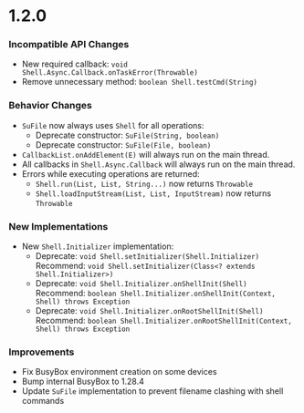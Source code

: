 # 1.2.0

### Incompatible API Changes
- New required callback: `void Shell.Async.Callback.onTaskError(Throwable)`
- Remove unnecessary method: `boolean Shell.testCmd(String)`

### Behavior Changes
- `SuFile` now always uses `Shell` for all operations:
  - Deprecate constructor: `SuFile(String, boolean)`
  - Deprecate constructor: `SuFile(File, boolean)`
- `CallbackList.onAddElement(E)` will always run on the main thread.
- All callbacks in `Shell.Async.Callback` will always run on the main thread.
- Errors while executing operations are returned:
  - `Shell.run(List, List, String...)` now returns `Throwable`
  - `Shell.loadInputStream(List, List, InputStream)` now returns `Throwable`

### New Implementations
- New `Shell.Initializer` implementation:
  - Deprecate: `void Shell.setInitializer(Shell.Initializer)`  
    Recommend: `void Shell.setInitializer(Class<? extends Shell.Initializer>)`
  - Deprecate: `void Shell.Initializer.onShellInit(Shell)`  
    Recommend: `boolean Shell.Initializer.onShellInit(Context, Shell) throws Exception`
  - Deprecate: `void Shell.Initializer.onRootShellInit(Shell)`  
    Recommend: `boolean Shell.Initializer.onRootShellInit(Context, Shell) throws Exception`

### Improvements
- Fix BusyBox environment creation on some devices 
- Bump internal BusyBox to 1.28.4
- Update `SuFile` implementation to prevent filename clashing with shell commands

